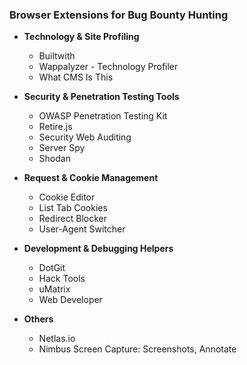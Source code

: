 ### Browser Extensions for Bug Bounty Hunting

* **Technology & Site Profiling**

  * Builtwith
  * Wappalyzer - Technology Profiler
  * What CMS Is This

* **Security & Penetration Testing Tools**

  * OWASP Penetration Testing Kit
  * Retire.js
  * Security Web Auditing
  * Server Spy
  * Shodan

* **Request & Cookie Management**

  * Cookie Editor
  * List Tab Cookies
  * Redirect Blocker
  * User-Agent Switcher

* **Development & Debugging Helpers**

  * DotGit
  * Hack Tools
  * uMatrix
  * Web Developer

* **Others**

  * Netlas.io
  * Nimbus Screen Capture: Screenshots, Annotate
